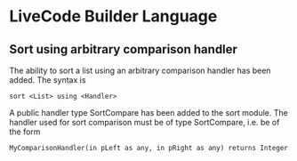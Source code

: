 # LiveCode Builder Language

## Sort using arbitrary comparison handler

The ability to sort a list using an arbitrary comparison handler has been added. The syntax is 

``` sort <List> using <Handler> ```

A public handler type SortCompare has been added to the sort module. 
The handler used for sort comparison must be of type SortCompare, i.e. be of the form

```MyComparisonHandler(in pLeft as any, in pRight as any) returns Integer```